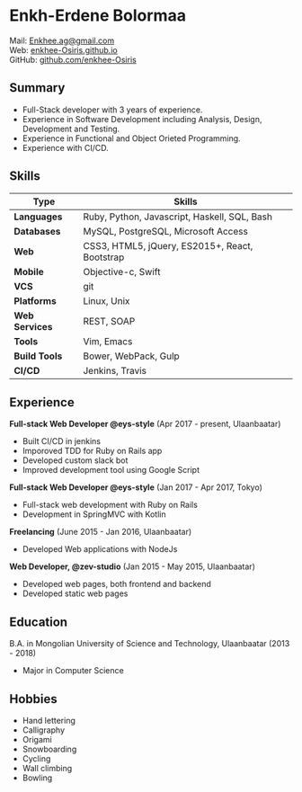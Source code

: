 Enkh-Erdene Bolormaa
===========================
Mail: [Enkhee.ag@gmail.com](mailto:enkhee.ag@gmail.com)  
Web: [enkhee-Osiris.github.io](https://enkhee-Osiris.github.io)  
GitHub: [github.com/enkhee-Osiris](https://github.com/enkhee-Osiris/curriculum_vitae)

Summary
--------
  * Full-Stack developer with 3 years of experience.
  * Experience in Software Development including Analysis, Design, Development and Testing.
  * Experience in Functional and Object Orieted Programming.
  * Experience with CI/CD.

Skills
-------
| Type             | Skills                                         |
|------------------|------------------------------------------------|
| **Languages**    | Ruby, Python, Javascript, Haskell, SQL, Bash   |
| **Databases**    | MySQL, PostgreSQL, Microsoft Access            |
| **Web**          | CSS3, HTML5, jQuery, ES2015+, React, Bootstrap |
| **Mobile**       | Objective-c, Swift                             |
| **VCS**          | git                                            |
| **Platforms**    | Linux, Unix                                    |
| **Web Services** | REST, SOAP                                     |
| **Tools**        | Vim, Emacs                                     |
| **Build Tools**  | Bower, WebPack, Gulp                           |
| **CI/CD**        | Jenkins, Travis                                |

Experience
------------
**Full-stack Web Developer @eys-style** (Apr 2017 - present, Ulaanbaatar)
  * Built CI/CD in jenkins
  * Imporoved TDD for Ruby on Rails app
  * Developed custom slack bot
  * Improved development tool using Google Script

**Full-stack Web Developer @eys-style** (Jan 2017 - Apr 2017, Tokyo)
  * Full-stack web development with Ruby on Rails
  * Development in SpringMVC with Kotlin

**Freelancing** (June 2015 - Jan 2016, Ulaanbaatar)
  * Developed Web applications with NodeJs

**Web Developer, @zev-studio** (Jan 2015 - May 2015, Ulaanbaatar)
  * Developed web pages, both frontend and backend
  * Developed static web pages

Education
-----------
B.A. in Mongolian University of Science and Technology, Ulaanbaatar (2013 - 2018)
  * Major in Computer Science

Hobbies
--------
  * Hand lettering
  * Calligraphy
  * Origami
  * Snowboarding
  * Cycling
  * Wall climbing
  * Bowling
